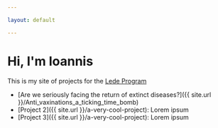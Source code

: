 ```yaml
---

layout: default

---
```


# Hi, I'm Ioannis

This is my site of projects for the [Lede Program](http://ledeprogram.com)

* [Are we seriously facing the return of extinct diseases?]({{ site.url }}/Anti_vaxinations_a_ticking_time_bomb)
* [Project 2]({{ site.url }}/a-very-cool-project): Lorem ipsum
* [Project 3]({{ site.url }}/a-very-cool-project): Lorem ipsum